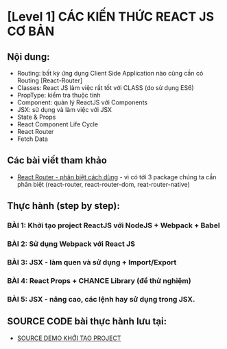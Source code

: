 # [Level 1] CÁC KIẾN THỨC REACT JS CƠ BẢN

## Nội dung:
* Routing: bất kỳ ứng dụng Client Side Application nào cũng cần có Routing [React-Router]
* Classes: React JS làm việc rất tốt với CLASS (do sử dụng ES6)
* PropType: kiểm tra thuộc tính
* Component: quản lý ReactJS với Components
* JSX: sử dụng và làm việc với JSX
* State & Props
* React Component Life Cycle
* React Router
* Fetch Data

## Các bài viết tham khảo
* [React Router - phân biệt cách dùng](https://medium.com/@pshrmn/a-simple-react-router-v4-tutorial-7f23ff27adf) - vì có tới 3 package chúng ta cần phân biệt (react-router, react-router-dom, reat-router-native)

## Thực hành (step by step):

### BÀI 1: Khởi tạo project ReactJS với NodeJS + Webpack + Babel
### BÀI 2: Sử dụng Webpack với React JS
### BÀI 3: JSX - làm quen và sử dụng + Import/Export
### BÀI 4: React Props + CHANCE Library (để thử nghiệm)
### BÀI 5: JSX - nâng cao, các lệnh hay sử dụng trong JSX.

## SOURCE CODE bài thực hành lưu tại:
* [SOURCE DEMO KHỞI TẠO PROJECT](https://github.com/nvminhtu/React/tree/master/reactjs/source)
